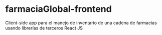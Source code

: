 # farmaciaGlobal-frontend
Client-side app para el manejo de inventario de una cadena de farmacias usando librerías de terceros React JS
